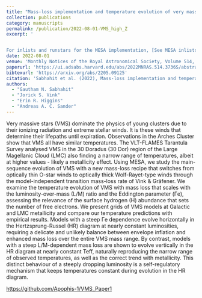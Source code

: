 ```yaml
---
title: "Mass-loss implementation and temperature evolution of very massive stars "
collection: publications
category: manuscripts
permalink: /publication/2022-08-01-VMS_high_Z
excerpt: '


For inlists and runstars for the MESA implementation, [See MESA inlists and runstars here](https://github.com/Apophis-1/VMS_Paper1)'
date: 2022-08-01
venue: 'Monthly Notices of the Royal Astronomical Society, Volume 514, Issue 3, pp.3736-3753'
paperurl: 'https://ui.adsabs.harvard.edu/abs/2022MNRAS.514.3736S/abstract'
bibtexurl: 'https://arxiv.org/abs/2205.09125'
citation: 'Sabhahit et al. (2022), Mass-loss implementation and temperature evolution of very massive stars, MNRAS, Volume 514, Issue 3, pp.3736-3753'
authors:
  - "Gautham N. Sabhahit"
  - "Jorick S. Vink"
  - "Erin R. Higgins"
  - "Andreas A. C. Sander"
---
```

Very massive stars (VMS) dominate the physics of young clusters due to their ionizing radiation and extreme stellar winds. It is these winds that determine their lifepaths until expiration. Observations in the Arches Cluster show that VMS all have similar temperatures. The VLT-FLAMES Tarantula Survey analysed VMS in the 30 Doradus (30 Dor) region of the Large Magellanic Cloud (LMC) also finding a narrow range of temperatures, albeit at higher values - likely a metallicity effect. Using MESA, we study the main-sequence evolution of VMS with a new mass-loss recipe that switches from optically thin O-star winds to optically thick Wolf-Rayet-type winds through the model-independent transition mass-loss rate of Vink & Gräfener. We examine the temperature evolution of VMS with mass loss that scales with the luminosity-over-mass (L/M) ratio and the Eddington parameter (Γe), assessing the relevance of the surface hydrogen (H) abundance that sets the number of free electrons. We present grids of VMS models at Galactic and LMC metallicity and compare our temperature predictions with empirical results. Models with a steep Γe dependence evolve horizontally in the Hertzsprung-Russel (HR) diagram at nearly constant luminosities, requiring a delicate and unlikely balance between envelope inflation and enhanced mass loss over the entire VMS mass range. By contrast, models with a steep L/M-dependent mass loss are shown to evolve vertically in the HR diagram at nearly constant Teff, naturally reproducing the narrow range of observed temperatures, as well as the correct trend with metallicity. This distinct behaviour of a steeply dropping luminosity is a self-regulatory mechanism that keeps temperatures constant during evolution in the HR diagram. 

https://github.com/Apophis-1/VMS_Paper1
